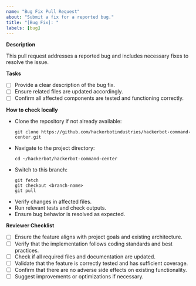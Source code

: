 ```yaml
---
name: "Bug Fix Pull Request"
about: "Submit a fix for a reported bug."
title: "[Bug Fix]: "
labels: [bug]
---
```


**Description**

This pull request addresses a reported bug and includes necessary fixes to resolve the issue.

**Tasks**
- [ ] Provide a clear description of the bug fix.
- [ ] Ensure related files are updated accordingly.
- [ ] Confirm all affected components are tested and functioning correctly.

**How to check locally**
- Clone the repository if not already available:  
  ```shell
  git clone https://github.com/hackerbotindustries/hackerbot-command-center.git
  ```
- Navigate to the project directory:
  ```shell
  cd ~/hackerbot/hackerbot-command-center
  ```
- Switch to this branch:
  ```shell
  git fetch
  git checkout <branch-name>
  git pull
  ```
- Verify changes in affected files.
- Run relevant tests and check outputs.
- Ensure bug behavior is resolved as expected.

**Reviewer Checklist**
- [ ] Ensure the feature aligns with project goals and existing architecture.
- [ ] Verify that the implementation follows coding standards and best practices.
- [ ] Check if all required files and documentation are updated.
- [ ] Validate that the feature is correctly tested and has sufficient coverage.
- [ ] Confirm that there are no adverse side effects on existing functionality.
- [ ] Suggest improvements or optimizations if necessary.